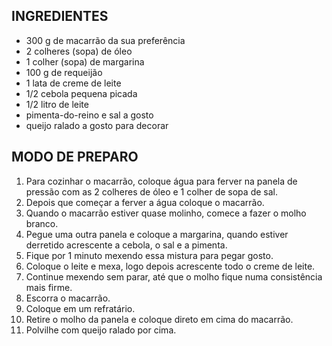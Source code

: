 ## INGREDIENTES

- 300 g de macarrão da sua preferência
- 2 colheres (sopa) de óleo
- 1 colher (sopa) de margarina
- 100 g de requeijão
- 1 lata de creme de leite
- 1/2 cebola pequena picada
- 1/2 litro de leite
- pimenta-do-reino e sal a gosto
- queijo ralado a gosto para decorar



## MODO DE PREPARO

1. Para cozinhar o macarrão, coloque água para ferver na panela de pressão com as 2 colheres de óleo e 1 colher de sopa de sal.
2. Depois que começar a ferver a água coloque o macarrão.
3. Quando o macarrão estiver quase molinho, comece a fazer o molho branco.
4. Pegue uma outra panela e coloque a margarina, quando estiver derretido acrescente a cebola, o sal e a pimenta.
5. Fique por 1 minuto mexendo essa mistura para pegar gosto.
6. Coloque o leite e mexa, logo depois acrescente todo o creme de leite.
7. Continue mexendo sem parar, até que o molho fique numa consistência mais firme.
8. Escorra o macarrão.
9. Coloque em um refratário.
10. Retire o molho da panela e coloque direto em cima do macarrão.
11. Polvilhe com queijo ralado por cima.